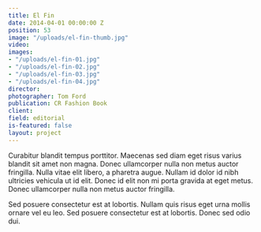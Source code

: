 ```yaml
---
title: El Fin
date: 2014-04-01 00:00:00 Z
position: 53
image: "/uploads/el-fin-thumb.jpg"
video: 
images:
- "/uploads/el-fin-01.jpg"
- "/uploads/el-fin-02.jpg"
- "/uploads/el-fin-03.jpg"
- "/uploads/el-fin-04.jpg"
director: 
photographer: Tom Ford
publication: CR Fashion Book
client: 
field: editorial
is-featured: false
layout: project
---
```


Curabitur blandit tempus porttitor. Maecenas sed diam eget risus varius blandit sit amet non magna. Donec ullamcorper nulla non metus auctor fringilla. Nulla vitae elit libero, a pharetra augue. Nullam id dolor id nibh ultricies vehicula ut id elit. Donec id elit non mi porta gravida at eget metus. Donec ullamcorper nulla non metus auctor fringilla.

Sed posuere consectetur est at lobortis. Nullam quis risus eget urna mollis ornare vel eu leo. Sed posuere consectetur est at lobortis. Donec sed odio dui.